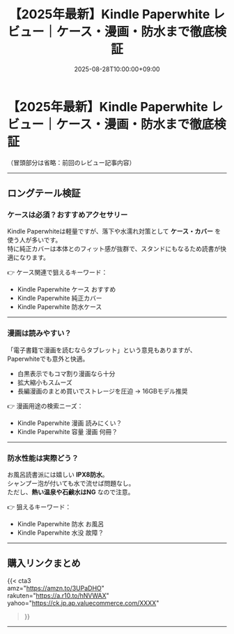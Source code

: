 ﻿---
title: "【2025年最新】Kindle Paperwhite レビュー｜ケース・漫画・防水まで徹底検証"
date: 2025-08-28T10:00:00+09:00
draft: false
description: "Kindle Paperwhiteの実機レビュー。ケースや防水性能、漫画の読みやすさまで検証。Amazon・楽天・Yahoo!ショッピングの購入リンク付き。"
tags: ["Kindle", "電子書籍リーダー", "レビュー", "Amazon"]
---

# 【2025年最新】Kindle Paperwhite レビュー｜ケース・漫画・防水まで徹底検証

（冒頭部分は省略：前回のレビュー記事内容）

---

## ロングテール検証

### ケースは必須？おすすめアクセサリー
Kindle Paperwhiteは軽量ですが、落下や水濡れ対策として **ケース・カバー** を使う人が多いです。  
特に純正カバーは本体とのフィット感が抜群で、スタンドにもなるため読書が快適になります。  

👉 ケース関連で狙えるキーワード：  
- Kindle Paperwhite ケース おすすめ  
- Kindle Paperwhite 純正カバー  
- Kindle Paperwhite 防水ケース  

---

### 漫画は読みやすい？
「電子書籍で漫画を読むならタブレット」という意見もありますが、Paperwhiteでも意外と快適。  
- 白黒表示でもコマ割り漫画なら十分  
- 拡大縮小もスムーズ  
- 長編漫画のまとめ買いでストレージを圧迫 → 16GBモデル推奨  

👉 漫画用途の検索ニーズ：  
- Kindle Paperwhite 漫画 読みにくい？  
- Kindle Paperwhite 容量 漫画 何冊？  

---

### 防水性能は実際どう？
お風呂読書派には嬉しい **IPX8防水**。  
シャンプー泡が付いても水で流せば問題なし。  
ただし、**熱い温泉や石鹸水はNG** なので注意。  

👉 狙えるキーワード：  
- Kindle Paperwhite 防水 お風呂  
- Kindle Paperwhite 水没 故障？  

---

## 購入リンクまとめ

{{< cta3  
amz="https://amzn.to/3UPaDHO"  
rakuten="https://a.r10.to/hNVWAX"  
yahoo="https://ck.jp.ap.valuecommerce.com/XXXX"  
>}}

---
